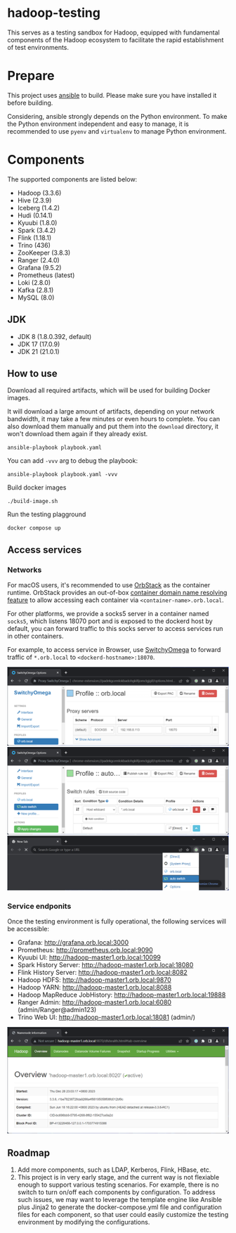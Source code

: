 # hadoop-testing

This serves as a testing sandbox for Hadoop, equipped with fundamental components
of the Hadoop ecosystem to facilitate the rapid establishment of test environments.

# Prepare

This project uses [ansible](https://www.ansible.com/) to build. Please make sure you have installed it before building.

Considering, ansible strongly depends on the Python environment. To make the Python environment independent and easy to manage, it is recommended to use `pyenv` and `virtualenv` to manage Python environment.

# Components

The supported components are listed below:

* Hadoop (3.3.6)
* Hive (2.3.9)
* Iceberg (1.4.2)
* Hudi (0.14.1)
* Kyuubi (1.8.0)
* Spark (3.4.2)
* Flink (1.18.1)
* Trino (436)
* ZooKeeper (3.8.3)
* Ranger (2.4.0)
* Grafana (9.5.2)
* Prometheus (latest)
* Loki (2.8.0)
* Kafka (2.8.1)
* MySQL (8.0)

## JDK

* JDK 8 (1.8.0.392, default)
* JDK 17 (17.0.9)
* JDK 21 (21.0.1)

## How to use

Download all required artifacts, which will be used for building Docker images.

It will download a large amount of artifacts, depending on your network bandwidth,
it may take a few minutes or even hours to complete. You can also download them manually and
put them into the `download` directory, it won't download them again if they already
exist.

```
ansible-playbook playbook.yaml
```

You can add `-vvv` arg to debug the playbook:

```
ansible-playbook playbook.yaml -vvv
```

Build docker images
```
./build-image.sh
```

Run the testing plagground
```
docker compose up
```

## Access services

### Networks

For macOS users, it's recommended to use [OrbStack](https://docs.orbstack.dev/) as the container runtime. OrbStack provides an out-of-box [container domain name resolving feature](https://docs.orbstack.dev/docker/domains) to allow accessing each container via `<container-name>.orb.local`.

For other platforms, we provide a socks5 server in a container named `socks5`, which listens 18070 port and is exposed to the dockerd host by default, you can forward traffic to this socks server to access services run in other containers.

For example, to access service in Browser, use [SwitchyOmega](https://github.com/FelisCatus/SwitchyOmega) to forward traffic of `*.orb.local` to `<dockerd-hostname>:18070`.

![img](docs/imgs/switchy-omega-1.png)
![img](docs/imgs/switchy-omega-2.png)
![img](docs/imgs/switchy-omega-3.png)

### Service endponits

Once the testing environment is fully operational, the following services will be accessible:

- Grafana: http://grafana.orb.local:3000
- Prometheus: http://prometheus.orb.local:9090
- Kyuubi UI: http://hadoop-master1.orb.local:10099
- Spark History Server: http://hadoop-master1.orb.local:18080
- Flink History Server: http://hadoop-master1.orb.local:8082
- Hadoop HDFS: http://hadoop-master1.orb.local:9870
- Hadoop YARN: http://hadoop-master1.orb.local:8088
- Hadoop MapReduce JobHistory: http://hadoop-master1.orb.local:19888
- Ranger Admin: http://hadoop-master1.orb.local:6080 (admin/Ranger@admin123)
- Trino Web UI: http://hadoop-master1.orb.local:18081 (admin/)

![img](docs/imgs/namenode-ui.png)

## Roadmap

1. Add more components, such as LDAP, Kerberos, Flink, HBase, etc.
2. This project is in very early stage, and the current way is not flexiable enough to support various testing scenarios.
For example, there is no switch to turn on/off each components by configuration. To address such issues, we may want
to leverage the template engine like Ansible plus Jinja2 to generate the docker-compose.yml file and configuration files
for each component, so that user could easily customize the testing environment by modifying the configurations.

